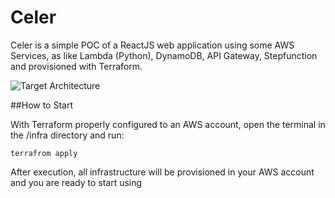 # Celer
Celer is a simple POC of a ReactJS web application using some AWS Services, as like Lambda (Python), DynamoDB, API Gateway, Stepfunction and provisioned with Terraform.


![Target Architecture](https://serving.photos.photobox.com/03359686cae8336f847bcdd5b287cdbffe5413620a7e888a479b14d95d7b5fc140644f7e.jpg)

##How to Start

With Terraform properly configured to an AWS account, open the terminal in the /infra directory and run:
```shell
terrafrom apply
```
After execution, all infrastructure will be provisioned in your AWS account and you are ready to start using